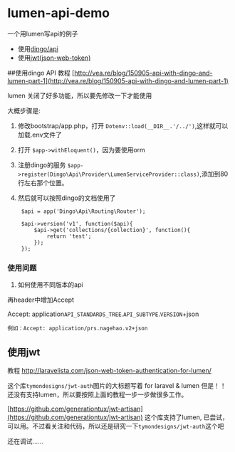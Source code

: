 # lumen-api-demo

一个用lumen写api的例子

- 使用[dingo/api](https://github.com/dingo/api)
- 使用[jwt(json-web-token)](https://github.com/tymondesigns/jwt-auth)

##使用dingo API
教程 [http://vea.re/blog/150905-api-with-dingo-and-lumen-part-1](http://vea.re/blog/150905-api-with-dingo-and-lumen-part-1)

lumen 关闭了好多功能，所以要先修改一下才能使用

大概步骤是:

1. 修改bootstrap/app.php，打开 `Dotenv::load(__DIR__.'/../')`,这样就可以加载.env文件了
2. 打开 `$app->withEloquent()`，因为要使用orm
3. 注册dingo的服务 `$app->register(Dingo\Api\Provider\LumenServiceProvider::class)`,添加到80行左右那个位置。
4. 然后就可以按照dingo的文档使用了

		$api = app('Dingo\Api\Routing\Router');

		$api->version('v1', function($api){
		    $api->get('collections/{collection}', function(){
		        return 'test';
		    });
		});

### 使用问题
1. 如何使用不同版本的api

再header中增加Accept

Accept: application`API_STANDARDS_TREE`.`API_SUBTYPE`.`VERSION`+json

	例如：Accept: application/prs.nagehao.v2+json

## 使用jwt
教程 [http://laravelista.com/json-web-token-authentication-for-lumen/
](http://laravelista.com/json-web-token-authentication-for-lumen/
)

这个库`tymondesigns/jwt-auth`图片的大标题写着 for laravel & lumen
但是！！还没有支持lumen，所以要按照上面的教程一步一步做很多工作。

[https://github.com/generationtux/jwt-artisan](https://github.com/generationtux/jwt-artisan) 这个库支持了lumen, 已尝试，可以用。不过看关注和代码，所以还是研究一下`tymondesigns/jwt-auth`这个吧

还在调试......


